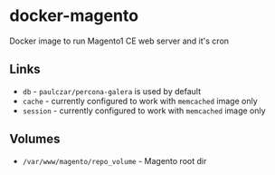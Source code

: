 # docker-magento
Docker image to run Magento1 CE web server and it's cron

## Links

* `db` - `paulczar/percona-galera` is used by default
* `cache` - currently configured to work with `memcached` image only
* `session` - currently configured to work with `memcached` image only

## Volumes

* `/var/www/magento/repo_volume` - Magento root dir

